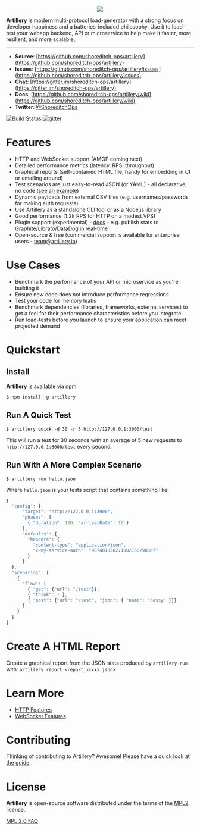 <p align="center">
<a href="https://artillery.io"><img src="https://dl.dropboxusercontent.com/u/476522/artillery/logo.png" /></a>
</p>

**Artillery** is modern multi-protocol load-generator with a strong focus on
developer happiness and a batteries-included philosophy. Use it to load-test
your webapp backend, API or microservice to help make it faster, more resilient,
and more scalable.

---

- **Source**: [https://github.com/shoreditch-ops/artillery](https://github.com/shoreditch-ops/artillery)
- **Issues**: [https://github.com/shoreditch-ops/artillery/issues](https://github.com/shoreditch-ops/artillery/issues)
- **Chat**: [https://gitter.im/shoreditch-ops/artillery](https://gitter.im/shoreditch-ops/artillery)
- **Docs**: [https://github.com/shoreditch-ops/artillery/wiki](https://github.com/shoreditch-ops/artillery/wiki)
- **Twitter**: [@ShoreditchOps](https://twitter.com/shoreditchops)

[![Build Status](https://travis-ci.org/shoreditch-ops/artillery.svg?branch=master)](https://travis-ci.org/shoreditch-ops/artillery) [![gitter](https://badges.gitter.im/Join%20Chat.svg)](https://gitter.im/shoreditch-ops/artillery)

# Features

- HTTP and WebSocket support (AMQP coming next)
- Detailed performance metrics (latency, RPS, throughput)
- Graphical reports (self-contained HTML file, handy for embedding in CI or emailing around)
- Test scenarios are just easy-to-read JSON (or YAML) - all declarative, no code ([see an example](https://github.com/shoreditch-ops/artillery-core/blob/master/test/scripts/all_features.json))
- Dynamic payloads from external CSV files (e.g. usernames/passwords for making auth requests)
- Use Artillery as a standalone CLI tool or as a Node.js library
- Good performance (1.2k RPS for HTTP on a modest VPS)
- Plugin support (experimental) - [docs](https://github.com/shoreditch-ops/artillery/blob/master/docs/plugins.md) - e.g. publish stats to Graphite/Librato/DataDog in real-time
- Open-source & free (commercial support is available for enterprise users - [team@artillery.io](mailto:team@artillery.io))

# Use Cases

- Benchmark the performance of your API or microservice as you're building it
- Ensure new code does not introduce performance regressions
- Test your code for memory leaks
- Benchmark dependencies (libraries, frameworks, external services) to get a
  feel for their performance characteristics before you integrate
- Run load-tests before you launch to ensure your application can meet
  projected demand

# Quickstart

## Install

**Artillery** is available via [npm](http://npmjs.org)

`$ npm install -g artillery`

## Run A Quick Test

`$ artillery quick -d 30 -r 5 http://127.0.0.1:3000/test`

This will run a test for 30 seconds with an average of 5 new requests to
`http://127.0.0.1:3000/test` every second.

## Run With A More Complex Scenario

`$ artillery run hello.json`

Where `hello.json` is your tests script that contains something like:

```javascript
{
  "config": {
      "target": "http://127.0.0.1:3000",
      "phases": [
        { "duration": 120, "arrivalRate": 10 }
      ],
      "defaults": {
        "headers": {
          "content-type": "application/json",
          "x-my-service-auth": "987401838271002188298567"
        }
      }
  },
  "scenarios": [
    {
      "flow": [
        { "get": {"url": "/test"}},
        { "think": 1 },
        { "post": {"url": "/test", "json": { "name": "hassy" }}}
      ]
    }
  ]
}
```

# Create A HTML Report

Create a graphical report from the JSON stats produced by `artillery run` with:
`artillery report <report_xxxxx.json>`

# Learn More

- [HTTP Features](https://github.com/shoreditch-ops/artillery/wiki/HTTP-Features)
- [WebSocket Features](https://github.com/shoreditch-ops/artillery/wiki/WebSocket-Features)

# Contributing

Thinking of contributing to Artillery? Awesome! Please have a quick look at [the
guide](CONTRIBUTING.md).

# License

**Artillery** is open-source software distributed under the terms of the
[MPL2](https://www.mozilla.org/en-US/MPL/2.0/) license.

[MPL 2.0 FAQ](https://www.mozilla.org/en-US/MPL/2.0/FAQ/)
